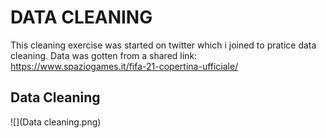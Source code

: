# DATA CLEANING

This cleaning exercise was started on twitter which i joined to pratice data cleaning. 
Data was gotten from a shared link: https://www.spaziogames.it/fifa-21-copertina-ufficiale/

## Data Cleaning
![](Data cleaning.png)

